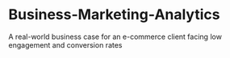 # Business-Marketing-Analytics
A real-world business case for an e-commerce client facing low engagement and conversion rates
